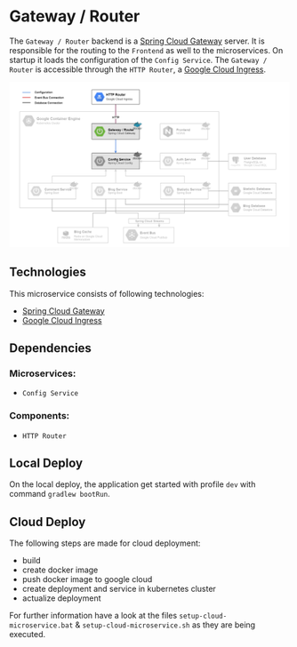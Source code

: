 # Gateway / Router

The `Gateway / Router` backend is a [Spring Cloud Gateway](http://spring.io/projects/spring-cloud-gateway) server. It is responsible for the routing to the `Frontend` as well to the microservices.
On startup it loads the configuration of the `Config Service`.
The `Gateway / Router` is accessible through the `HTTP Router`, a [Google Cloud Ingress](https://cloud.google.com/kubernetes-engine/docs/concepts/ingress).

![Gateway / Router Deployment](./_resources/deployment_gateway.png)

## Technologies

This microservice consists of following technologies:
* [Spring Cloud Gateway](http://spring.io/projects/spring-cloud-gateway)
* [Google Cloud Ingress](https://cloud.google.com/kubernetes-engine/docs/concepts/ingress)

## Dependencies

### Microservices:

* `Config Service`

### Components:

* `HTTP Router`

## Local Deploy

On the local deploy, the application get started with profile `dev` with command `gradlew bootRun`.

## Cloud Deploy

The following steps are made for cloud deployment:
* build
* create docker image
* push docker image to google cloud
* create deployment and service in kubernetes cluster
* actualize deployment

For further information have a look at the files `setup-cloud-microservice.bat` & `setup-cloud-microservice.sh` as they are being executed.